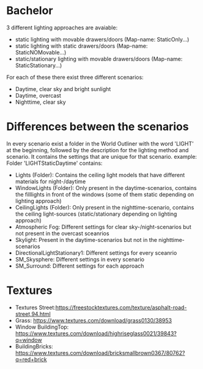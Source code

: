 # Bachelor
3 different lighting approaches are avaiable:
- static lighting with movable drawers/doors (Map-name: StaticOnly...)
- static lighting with static drawers/doors (Map-name: StaticNOMovable...)
- static/stationary lighting with movable drawers/doors (Map-name: StaticStationary...)

For each of these there exist three different scenarios:
- Daytime, clear sky and bright sunlight
- Daytime, overcast
- Nighttime, clear sky

# Differences between the scenarios
In every scenario exist a folder in the World Outliner with the word 'LIGHT' at the beginning, followed by the description for the lighting method and scenario. It contains the settings that are unique for that scenario.
example:
Folder 'LIGHTStaticDaytime' contains:
- Lights (Folder): Contains the ceiling light models that have different materials for night-/daytime
- WindowLights (Folder): Only present in the daytime-scenarios, contains the filllights in front of the windows (some of them static depending on lighting approach)
- CeilingLights (Folder): Only present in the nighttime-scenario, contains the ceiling light-sources (static/stationary depending on lighting approach)
- Atmospheric Fog: Different settings for clear sky-/night-scenarios but not present in the overcast sceanrios
- Skylight: Present in the daytime-scenarios but not in the nighttime-scenarios
- DirectionalLightStationary1: Different settings for every sceanrio
- SM_Skysphere: Different settings in every scenario
- SM_Surround: Different settings for each approach

# Textures
- Textures Street:https://freestocktextures.com/texture/asphalt-road-street,94.html
- Grass: https://www.textures.com/download/grass0130/38953
- Window BuildingTop: https://www.textures.com/download/highriseglass0021/39843?q=window
- BuildingBricks: https://www.textures.com/download/bricksmallbrown0367/80762?q=red+brick

